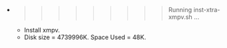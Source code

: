 * >>>>>>>>> Running inst-xtra-xmpv.sh ...
  * Install xmpv.
  * Disk size = 4739996K. Space Used = 48K.

